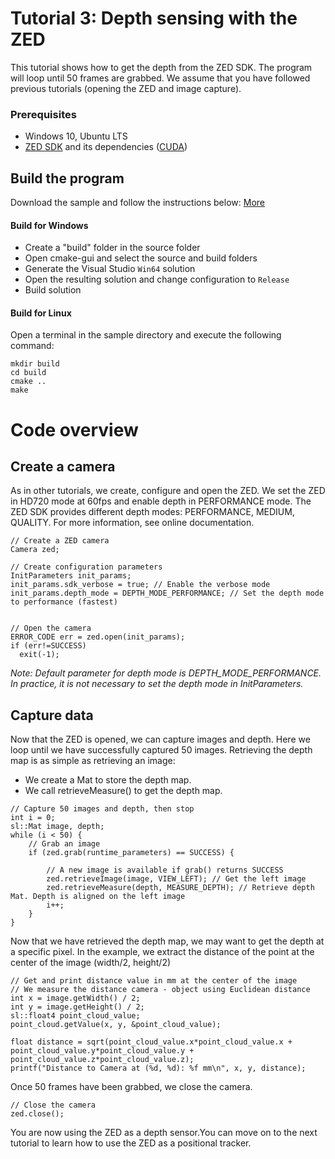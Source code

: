 # Tutorial 3: Depth sensing with the ZED

This tutorial shows how to get the depth from the ZED SDK. The program will loop until 50 frames are grabbed.
We assume that you have followed previous tutorials (opening the ZED and image capture).

### Prerequisites

- Windows 10, Ubuntu LTS
- [ZED SDK](https://www.stereolabs.com/developers/) and its dependencies ([CUDA](https://developer.nvidia.com/cuda-downloads))

## Build the program

Download the sample and follow the instructions below: [More](https://www.stereolabs.com/docs/getting-started/application-development/)

#### Build for Windows

- Create a "build" folder in the source folder
- Open cmake-gui and select the source and build folders
- Generate the Visual Studio `Win64` solution
- Open the resulting solution and change configuration to `Release`
- Build solution

#### Build for Linux

Open a terminal in the sample directory and execute the following command:

    mkdir build
    cd build
    cmake ..
    make
	
# Code overview
## Create a camera

As in other tutorials, we create, configure and open the ZED.
We set the ZED in HD720 mode at 60fps and enable depth in PERFORMANCE mode. The ZED SDK provides different depth modes: PERFORMANCE, MEDIUM, QUALITY. For more information, see online documentation.

```
// Create a ZED camera
Camera zed;

// Create configuration parameters
InitParameters init_params;
init_params.sdk_verbose = true; // Enable the verbose mode
init_params.depth_mode = DEPTH_MODE_PERFORMANCE; // Set the depth mode to performance (fastest)


// Open the camera
ERROR_CODE err = zed.open(init_params);
if (err!=SUCCESS)
  exit(-1);
```

<i>Note: Default parameter for depth mode is DEPTH_MODE_PERFORMANCE. In practice, it is not necessary to set the depth mode in InitParameters. </i>

## Capture data

Now that the ZED is opened, we can capture images and depth. Here we loop until we have successfully captured 50 images.
Retrieving the depth map is as simple as retrieving an image:
* We create a Mat to store the depth map.
* We call retrieveMeasure() to get the depth map.

```
// Capture 50 images and depth, then stop
int i = 0;
sl::Mat image, depth;
while (i < 50) {
    // Grab an image
    if (zed.grab(runtime_parameters) == SUCCESS) {

        // A new image is available if grab() returns SUCCESS
        zed.retrieveImage(image, VIEW_LEFT); // Get the left image
        zed.retrieveMeasure(depth, MEASURE_DEPTH); // Retrieve depth Mat. Depth is aligned on the left image
        i++;
    }
}
```


Now that we have retrieved the depth map, we may want to get the depth at a specific pixel. 
In the example, we extract the distance of the point at the center of the image (width/2, height/2)

```
// Get and print distance value in mm at the center of the image
// We measure the distance camera - object using Euclidean distance
int x = image.getWidth() / 2;
int y = image.getHeight() / 2;
sl::float4 point_cloud_value;
point_cloud.getValue(x, y, &point_cloud_value);

float distance = sqrt(point_cloud_value.x*point_cloud_value.x + point_cloud_value.y*point_cloud_value.y + point_cloud_value.z*point_cloud_value.z);
printf("Distance to Camera at (%d, %d): %f mm\n", x, y, distance);
```

Once 50 frames have been grabbed, we close the camera.

```
// Close the camera
zed.close();
```

You are now using the ZED as a depth sensor.You can move on to the next tutorial to learn how to use the ZED as a positional tracker.

